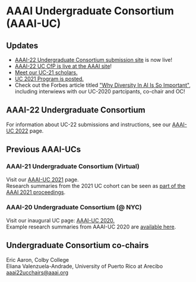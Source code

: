 # AAAI Undergraduate Consortium (AAAI-UC)

## Updates
- [AAAI-22 Undergraduate Consortium submission site](https://cmt3.research.microsoft.com/AAAIUC2022) is now live!<!-- - If you are interested in serving the UC as a PC, please complete [this form](https://bit.ly/AAAI21UCCfR).-->
- [AAAI-22 UC CfP is live at the AAAI site](https://aaai.org/Conferences/AAAI-22/undergraduate-consortium/)!
- [Meet our UC-21 scholars.](https://aaai-uc.github.io/2021_scholars.html)
- [UC 2021 Program is posted.](./2021_schedule.md)<!--- [AAAI-21 Undergraduate Consortium submission site](https://cmt3.research.microsoft.com/AAAIUC2021) is now live!- If you are interested in serving the UC as a PC, please complete [this form](https://bit.ly/AAAI21UCCfR).
-->
- Check out the Forbes article titled ["Why Diversity In AI Is So Important"](https://www.forbes.com/sites/mariaklawe/2020/07/16/why-diversity-in-ai-is-so-important/#587435127f2b), including interwiews with our UC-2020 partcipants, 
co-chair and OC!


## AAAI-22 Undergraduate Consortium
For information about UC-22 submissions and instructions, see our [AAAI-UC 2022](./2022.md) page.

## Previous AAAI-UCs

### AAAI-21 Undergraduate Consortium (Virtual)
Visit our [AAAI-UC 2021](./2021.md) page.  
Research summaries from the 2021 UC cohort can be seen as [part of the AAAI 2021 proceedings](https://aaai.org/Library/AAAI/aaai21-issue18.php#41).

### AAAI-20 Undergraduate Consortium (@ NYC) 
Visit our inaugural UC page: [AAAI-UC 2020.](./2020.md)  
Example research summaries from AAAI-UC 2020 are [available here](https://aaai-uc.github.io/2020/AAAI20_UC_Proceedings.pdf).


## Undergraduate Consortium co-chairs
Eric Aaron, Colby College  
Eliana Valenzuela-Andrade, University of Puerto Rico at Arecibo
<aaai22ucchairs@aaai.org>
